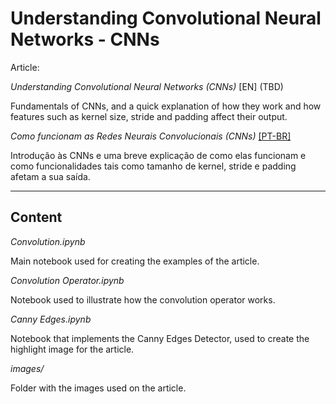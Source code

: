 # Understanding Convolutional Neural Networks - CNNs

Article: 

*Understanding Convolutional Neural Networks (CNNs)* [EN] (TBD)

Fundamentals  of CNNs, and a quick explanation of how they work and how features such as kernel size, stride and padding affect their output.

*Como funcionam as Redes Neurais Convolucionais (CNNs)*
[[PT-BR]](https://medium.com/@vinicius_trevisan/como-funcionam-as-redes-neurais-convolucionais-cnns-71978185c1)

Introdução às CNNs e uma breve explicação de como elas funcionam e como funcionalidades tais como tamanho de kernel, stride e padding afetam a sua saída.

___

## Content

*Convolution.ipynb*

Main notebook used for creating the examples of the article.

*Convolution Operator.ipynb*

Notebook used to illustrate how the convolution operator works.

*Canny Edges.ipynb*

Notebook that implements the Canny Edges Detector, used to create the highlight image for the article.

*images/*

Folder with the images used on the article.
